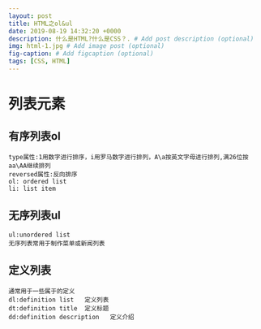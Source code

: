 ```yaml
---
layout: post
title: HTML之ol&ul
date: 2019-08-19 14:32:20 +0000
description: 什么是HTML?什么是CSS？. # Add post description (optional)
img: html-1.jpg # Add image post (optional)
fig-caption: # Add figcaption (optional)
tags: [CSS, HTML]
---
```


# 列表元素

## 有序列表ol
    type属性:1用数字进行排序，i用罗马数字进行排列，A\a按英文字母进行排列,满26位按aa\AA继续排列
    reversed属性:反向排序
    ol: ordered list
    li: list item

## 无序列表ul
    ul:unordered list
    无序列表常用于制作菜单或新闻列表
    
## 定义列表
    通常用于一些属于的定义
    dl:definition list   定义列表
    dt:definition title  定义标题
    dd:definition description   定义介绍
